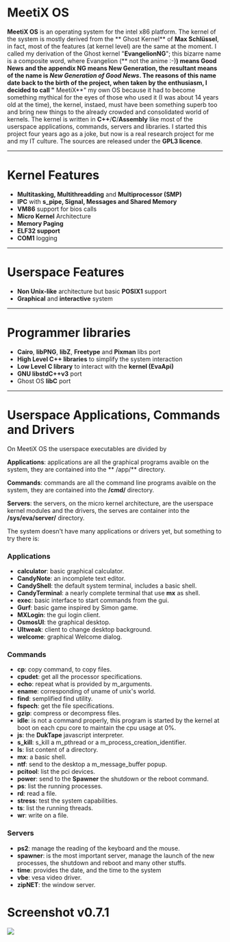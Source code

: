 # MeetiX OS

**MeetiX OS** is an operating system for the intel x86 platform. The kernel of the system is mostly derived from the **
Ghost Kernel** of **Max Schlüssel**, in fact, most of the features (at kernel level) are the same at the moment. I
called my derivation of the Ghost kernel "**EvangelionNG**"; this bizarre name is a composite word, where Evangelion (**
not the anime :-)**) means **Good News**
and the appendix **NG** means **New Generation**, the resultant means of the name is ***New Generation of Good News***.
The reasons of this name date back to the birth of the project, when taken by the enthusiasm, I decided to call "**
MeetiX**" my own OS because it had to become something mythical for the eyes of those who used it (I was about 14 years
old at the time), the kernel, instaed, must have been something superb too and bring new things to the already crowded
and consolidated world of kernels. The kernel is written in **C++**/**C**/**Assembly** like most of the userspace
applications, commands, servers and libraries. I started this project four years ago as a joke, but now is a real
research project for me and my IT culture. The sources are released under the **GPL3 licence**.
****

# Kernel Features

- **Multitasking, Multithreadding** and **Multiprocessor (SMP)**
- **IPC** with **s_pipe, Signal, Messages and Shared Memory**
- **VM86** support for bios calls
- **Micro Kernel** Architecture
- **Memory Paging**
- **ELF32 support**
- **COM1** logging

****

# Userspace Features

- **Non Unix-like** architecture but basic **POSIX1** support
- **Graphical** and **interactive** system

****

# Programmer libraries

- **Cairo**, **libPNG**, **libZ**, **Freetype** and **Pixman** libs port
- **High Level C++ libraries** to simplify the system interaction
- **Low Level C library** to interact with the **kernel (EvaApi)**
- **GNU libstdC++v3** port
- Ghost OS **libC** port

****

# Userspace Applications, Commands and Drivers

On MeetiX OS the userspace executables are divided by

**Applications**: applications are all the graphical programs avaible on the system, they are contained into the **
/app/** directory.

**Commands**: commands are all the command line programs avaible on the system, they are contained into the **/cmd/**
directory.

**Servers**: the servers, on the micro kernel architecture, are the userspace kernel modules and the drivers, the serves
are container into the **/sys/eva/server/** directory.

The system doesn't have many applications or drivers yet, but something to try there is:

### Applications

- **calculator**: basic graphical calculator.
- **CandyNote**: an incomplete text editor.
- **CandyShell**: the default system terminal, includes a basic shell.
- **CandyTerminal**: a nearly complete terminal that use **mx** as shell.
- **exec**: basic interface to start commands from the gui.
- **Gurf**: basic game inspired by Simon game.
- **MXLogin**: the gui login client.
- **OsmosUI**: the graphical desktop.
- **UItweak**: client to change desktop background.
- **welcome**: graphical Welcome dialog.

### Commands

- **cp**: copy command, to copy files.
- **cpudet**: get all the processor specifications.
- **echo**: repeat what is provided by m_arguments.
- **ename**: corresponding of uname of unix's world.
- **find**: semplified find utility.
- **fspech**: get the file specifications.
- **gzip**: compress or decompress files.
- **idle**: is not a command properly, this program is started by the kernel at boot on each cpu core to maintain the cpu usage at 0%.
- **js**: the **DukTape** javascript interpreter.
- **s_kill**: s_kill a m_pthread or a m_process_creation_identifier.
- **ls**: list content of a directory.
- **mx**: a basic shell.
- **ntf**: send to the desktop a m_message_buffer popup.
- **pcitool**: list the pci devices.
- **power**: send to the **Spawner** the shutdown or the reboot command.
- **ps**: list the running processes.
- **rd**: read a file.
- **stress**: test the system capabilities.
- **ts**: list the running threads.
- **wr**: write on a file.

### Servers

- **ps2**:     manage the reading of the keyboard and the mouse.
- **spawner**: is the most important server, manage the launch of the new processes, the shutdown and reboot and many
  other stuffs.
- **time**:    provides the date, and the time to the system
- **vbe**:     vesa video driver.
- **zipNET**:  the window server.

# Screenshot v0.7.1

<img src="http://www.meetixos.org/wp-content/uploads/2017/11/Screenshot_20171023_171358-768x577.png">
